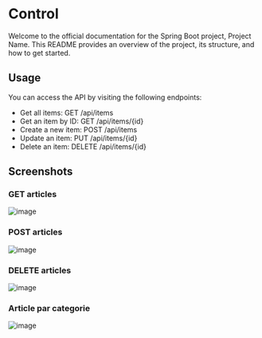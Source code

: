 # Control 

Welcome to the official documentation for the Spring Boot project, Project Name. This README provides an overview of the project, its structure, and how to get started.



## Usage
You can access the API by visiting the following endpoints:

- Get all items: GET /api/items
- Get an item by ID: GET /api/items/{id}
- Create a new item: POST /api/items
- Update an item: PUT /api/items/{id}
- Delete an item: DELETE /api/items/{id}

## Screenshots
### GET articles
![image](https://github.com/mohamedmabsout/control/assets/147514368/4cbdd5f8-426b-4e9b-abdc-434c303d703a)
### POST articles
![image](https://github.com/mohamedmabsout/control/assets/147514368/73dd5c43-0405-4e3e-9951-a071fbfca9af)
### DELETE articles
![image](https://github.com/mohamedmabsout/control/assets/147514368/67a12cc8-318f-4b3d-ad6e-d5c2773567e7)
### Article par categorie
![image](https://github.com/mohamedmabsout/control/assets/147514368/0dfb74ec-07ef-4c17-a0f2-4ac6068eb04f)





